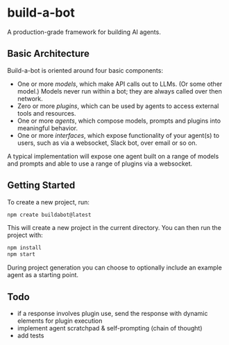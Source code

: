 # build-a-bot

A production-grade framework for building AI agents.

## Basic Architecture

Build-a-bot is oriented around four basic components:

- One or more _models_, which make API calls out to LLMs. (Or some other model.) Models never run within a bot; they are always called over then network.
- Zero or more _plugins_, which can be used by agents to access external tools and resources.
- One or more _agents_, which compose models, prompts and plugins into meaningful behavior.
- One or more _interfaces_, which expose functionality of your agent(s) to users, such as via a websocket, Slack bot, over email or so on.

A typical implementation will expose one agent built on a range of models and prompts and able to use a range of plugins via a websocket.

## Getting Started

To create a new project, run:

```bash
npm create buildabot@latest
```

This will create a new project in the current directory. You can then run the project with:

```bash
npm install
npm start
```

During project generation you can choose to optionally include an example agent as a starting point.

## Todo

- if a response involves plugin use, send the response with dynamic elements for plugin execution
- implement agent scratchpad & self-prompting (chain of thought)
- add tests
